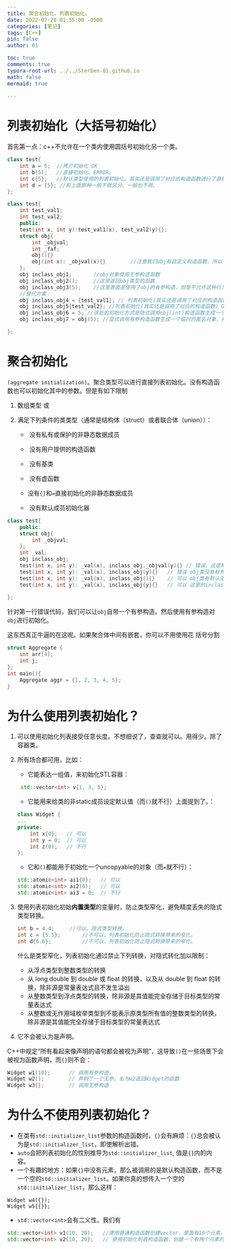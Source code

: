 ```yaml
---
title: 聚合初始化，列表初始化。
date: 2022-07-20 01:55:00 -0500
categories: [笔记]
tags: [C++]
pin: false
author: 01

toc: true
comments: true
typora-root-url: ../../Sterben-01.github.io
math: false
mermaid: true
  
---
```




# 列表初始化（大括号初始化）

首先第一点：c++不允许在一个类内使用圆括号初始化另一个类。

```c++
class test{
    int a = 5; 	//拷贝初始化 OK
    int b(5); 	//直接初始化。ERROR。
    int c{5};	//默认类型使用的列表初始化。其实还是调用了对应的构造函数进行了直接初始化。
    int d = {5}; //和上面那种一般不做区分。一般也不用。
};
```



```c++
class test{
    int test_val1;
    int test_val2;
    public:
    test(int x, int y):test_val1(x), test_val2(y){};
    struct obj{
        int _objval;
        int _faf;
        obj(){}
        obj(int x): _objval(x){}		//注意我们obj有自定义构造函数。所以不是聚合体。
    };
    obj inclass_obj1; 		//obj对象使用无参构造函数
    obj inclass_obj2(); 	//这是返回obj类型的函数
    obj inclass_obj3(5); 	//这里表面是使用了obj的有参构造，但是不允许这种行为。因为有二义性。编译器认为这是个返回obj类型的形参为5的函数。但是形参为5是啥玩意？所以一个类内不允许使用圆括号初始化另一个类。也就是不允许使用直接初始化
    //替代方案：
    obj inclass_obj4 = {test_val1}; // 列表初始化(其实还是调用了对应的构造函数) OK //* 注意这里使用了类的有参构造函数。没有使用拷贝构造  //!注意这不是聚合初始化。聚合初始化不能有用户定义的构造函数
    obj inclass_obj5{test_val2}; //列表初始化(其实还是调用了对应的构造函数) OK //* 注意这里使用了类的有参构造函数。没有使用拷贝构造 //!注意这不是聚合初始化。聚合初始化不能有用户定义的构造函数
    obj inclass_obj6 = 5; //该处的初始化方式是隐式调用obj(int)构造函数生成一个临时的匿名对象，再调用拷贝构造函数完成初始化。
    obj inclass_obj7 = obj(5); //显式调用有参构造函数生成一个临时的匿名对象，再调用拷贝构造函数完成初始化 OK

};
```

# 聚合初始化

`(aggregate initialization)`。聚合类型可以进行直接列表初始化。没有构造函数也可以初始化其中的参数。但是有如下限制
   1. 数组类型 或

   2. 满足下列条件的类类型（通常是结构体（struct）或者联合体（union））：

      - ​        没有私有或保护的非静态数据成员

      - ​        没有用户提供的构造函数

      - ​        没有基类

      - ​        没有虚函数

      - ​        没有`{}`和`=`直接初始化的非静态数据成员

      - ​        没有默认成员初始化器

```c++
class test{
    public:
    struct obj{
        int _objval;
    };
    int _val;
    obj inclass_obj;
    test(int x, int y): _val(x), inclass_obj._objval(y){} // 错误。这是构造函数初始化列表。用来初始化的。这里的inclass_obj._objval(y)是赋值操作。不允许。详细说就是，初始化列表只能初始化对象。这里是给一个对象的某个变量赋值。这是错误的。
    test(int x, int y): _val(x), inclass_obj(y){} 	// 错误 obj类没有有参构造函数。
    test(int x, int y): _val(x), inclass_obj(){} 	// 可以 obj类有默认无参构造函数。
    test(int x, int y): _val(x), inclass_obj{y}{} 	// 可以 这里的inclass_obj{y}叫做聚合初始化。注意后面的{}是test构造函数的{}。不要搞混
    
};
```

针对第一行错误代码，我们可以让`obj`自带一个有参构造。然后使用有参构造对`obj`进行初始化。

这东西真正牛逼的在这呢。如果聚合体中间有嵌套，你可以不用使用花 括号分割

```c++
struct Aggregate {
    int arr[4];
    int j;
};
int main(){
    Aggregate aggr = {1, 2, 3, 4, 5};
}
```

# 为什么使用列表初始化？

1. 可以使用初始化列表接受任意长度。不想细说了，查查就可以。用得少。除了容器类。

2. 所有场合都可用，比如：

   - 它能表达一组值，来初始化STL容器：

    ```c++
     std::vector<int> v{1, 3, 5};
    ```

   - 它能用来给类的非static成员设定默认值（而`()`就不行）上面提到了。：

   ```c++
   class Widget {
   ...
   private:
       int x{0};   // 可以
       int y = 0;  // 可以
       int z(0);   // 不行
   };
   ```

   - 它和`()`都能用于初始化一个uncopyable的对象（而`=`就不行）：

   ```c++
   std::atomic<int> ai1{0};   // 可以
   std::atomic<int> ai2(0);   // 可以
   std::atomic<int> ai3 = 0;  // 不行
   ```

   

3. 使用列表初始化初始**内置类型**的变量时，防止类型窄化，避免精度丢失的隐式类型转换。

   ```c++
   int b = 4.4;		//可以。隐式类型转换。
   int c = {5.5};		//不可以，列表初始化防止隐式转换带来的窄化。
   int d{6.6};			//不可以，列表初始化防止隐式转换带来的窄化。
   ```

   什么是类型窄化，列表初始化通过禁止下列转换，对隐式转化加以限制：

   - 从浮点类型到整数类型的转换
   - 从 long double 到 double 或 float 的转换，以及从 double 到 float 的转换，除非源是常量表达式且不发生溢出
   - 从整数类型到浮点类型的转换，除非源是其值能完全存储于目标类型的常量表达式
   - 从整数或无作用域枚举类型到不能表示原类型所有值的整数类型的转换，除非源是其值能完全存储于目标类型的常量表达式

4. 它不会被认为是声明。

C++中规定“所有看起来像声明的语句都会被视为声明”，这导致`()`在一些场景下会被视为函数声明，而`{}`则不会：

```c++
Widget w1(10);      // 调用有参构造。
Widget w2();        // 声明了一个无参，名为w2返回Widget的函数
Widget w3{};        // 调用无参构造
```

# 为什么不使用列表初始化？

- 在类有`std::initializer_list`参数的构造函数时，`{}`会有麻烦：`{}`总会被认为是`std::initializer_list`，即使解析出错。
- `auto`会把列表初始化的性别推导为`std::initializer_list`, 值是`{}`内的内容。
- 一个有趣的地方：如果`{}`中没有元素，那么被调用的是默认构造函数，而不是一个空的`std::initializer_list`。如果你真的想传入一个空的`std::initializer_list`，那么这样：

```
Widget w4({});
Widget w5{{}};
```

- `std::vector<int>`会有二义性。我们有

```c++
std::vector<int> v1(10, 20);   //使用普通构造函数创建vector，里面有10个元素，初始值为20.
std::vector<int> v2{10, 20};   // 使用初始化列表构造函数，创建一个有两个元素的vector，元素分别为10和20
```

